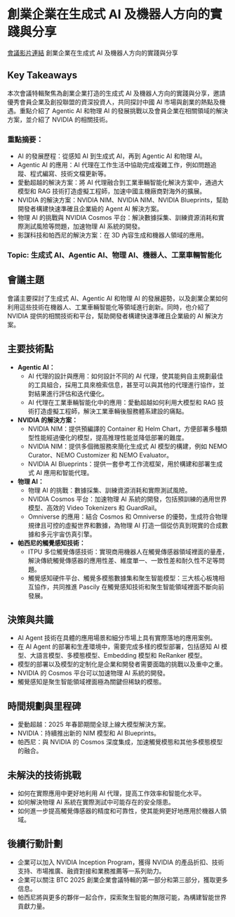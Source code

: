 # 創業企業在生成式 AI 及機器人方向的實踐與分享
[會議影片連結](https://www.nvidia.com/gtc/session-catalog/?search=%E5%88%9B%E4%B8%9A%E4%BC%81%E4%B8%9A%E5%9C%A8%E7%94%9F%E6%88%90%E5%BC%8F%20AI%20%E5%8F%8A%E6%9C%BA%E5%99%A8%E4%BA%BA%E6%96%B9%E5%90%91%E7%9A%84%E5%AE%9E%E8%B7%B5%E4%B8%8E%E5%88%86%E4%BA%AB&tab.catalogallsessionstab=16566177511100015Kus#/session/1733714082992001WyT3)
創業企業在生成式 AI 及機器人方向的實踐與分享

## Key Takeaways
本次會議特輯聚焦為創業企業打造的生成式 AI 及機器人方向的實踐與分享，邀請優秀會員企業及創投聯盟的資深投資人，共同探討中國 AI 市場與創業的熱點及機遇。重點介紹了 Agentic AI 和物理 AI 的發展挑戰以及會員企業在相關領域的解決方案，並介紹了 NVIDIA 的相關技術。
### 重點摘要：
*   AI 的發展歷程：從感知 AI 到生成式 AI，再到 Agentic AI 和物理 AI。
*   Agentic AI 的應用：AI 代理在工作生活中協助完成複雜工作，例如問題追蹤、程式編寫、技術文檔更新等。
*   愛動超越的解決方案：將 AI 代理融合到工業車輛智能化解決方案中，通過大模型和 RAG 技術打造虛擬工程師，加速中國主機廠商對海外的擴展。
*   NVIDIA 的解決方案：NVIDIA NIM、NVIDIA NIM、NVIDIA Blueprints，幫助開發者構建快速準確且企業級的 Agent AI 解決方案。
*   物理 AI 的挑戰與 NVIDIA Cosmos 平台：解決數據採集、訓練資源消耗和實際測試風險等問題，加速物理 AI 系統的開發。
*   影謀科技和帕西尼的解決方案：在 3D 內容生成和機器人領域的應用。
### Topic: 生成式 AI、Agentic AI、物理 AI、機器人、工業車輛智能化

## 會議主題
會議主要探討了生成式 AI、Agentic AI 和物理 AI 的發展趨勢，以及創業企業如何利用這些技術在機器人、工業車輛智能化等領域進行創新。同時，也介紹了 NVIDIA 提供的相關技術和平台，幫助開發者構建快速準確且企業級的 AI 解決方案。

## 主要技術點
*   **Agentic AI：**
    *   AI 代理的設計與應用：如何設計不同的 AI 代理，使其能夠自主規劃最佳的工具組合，採用工具來檢索信息，甚至可以與其他的代理進行協作，並對結果進行評估和迭代優化。
    *   AI 代理在工業車輛智能化中的應用：愛動超越如何利用大模型和 RAG 技術打造虛擬工程師，解決工業車輛後服務體系建設的痛點。
*   **NVIDIA 的解決方案：**
    *   NVIDIA NIM：提供預編譯的 Container 和 Helm Chart，方便部署多種類型性能經過優化的模型，提高推理性能並降低部署的難度。
    *   NVIDIA NIM：提供多個微服務來簡化生成式 AI 模型的構建，例如 NEMO Curator、NEMO Customizer 和 NEMO Evaluator。
    *   NVIDIA AI Blueprints：提供一套參考工作流框架，用於構建和部署生成式 AI 應用和智能代理。
*   **物理 AI：**
    *   物理 AI 的挑戰：數據採集、訓練資源消耗和實際測試風險。
    *   NVIDIA Cosmos 平台：加速物理 AI 系統的開發，包括預訓練的通用世界模型、高效的 Video Tokenizers 和 GuardRail。
    *   Omniverse 的應用：結合 Cosmos 和 Omniverse 的優勢，生成符合物理規律且可控的虛擬世界和數據，為物理 AI 打造一個從仿真到現實的合成數據和多元宇宙仿真引擎。
*   **帕西尼的觸覺感知技術：**
    *   ITPU 多位觸覺傳感技術：實現商用機器人在觸覺傳感器領域裡面的量產，解決傳統觸覺傳感器的應用性差、維度單一、一致性差和耐久性不足等問題。
    *   觸覺感知硬件平台、觸覺多模態數據集和聚生智能模型：三大核心板塊相互協作，共同推進 Pascily 在觸覺感知技術和聚生智能領域裡面不斷向前發展。

## 決策與共識
*   AI Agent 技術在具體的應用場景和細分市場上具有實際落地的應用案例。
*   在 AI Agent 的部署和生產環境中，需要完成多樣的模型部署，包括感知 AI 模型、大語言模型、多模態模型、Embedding 模型和 ReRanker 模型。
*   模型的部署以及模型的定制化是企業和開發者需要面臨的挑戰以及重中之重。
*   NVIDIA 的 Cosmos 平台可以加速物理 AI 系統的開發。
*   觸覺感知是聚生智能領域裡面極為關鍵但稀缺的模態。

## 時間規劃與里程碑
*   愛動超越：2025 年春節期間全球上線大模型解決方案。
*   NVIDIA：持續推出新的 NIM 模型和 AI Blueprints。
*   帕西尼：與 NVIDIA 的 Cosmos 深度集成，加速觸覺模態和其他多模態模型的融合。

## 未解決的技術挑戰
*   如何在實際應用中更好地利用 AI 代理，提高工作效率和智能化水平。
*   如何解決物理 AI 系統在實際測試中可能存在的安全隱患。
*   如何進一步提高觸覺傳感器的精度和可靠性，使其能夠更好地應用於機器人領域。

## 後續行動計劃
*   企業可以加入 NVIDIA Inception Program，獲得 NVIDIA 的產品折扣、技術支持、市場推廣、融資對接和業務推薦等一系列助力。
*   企業可以關注 BTC 2025 創業企業會議特輯的第一部分和第三部分，獲取更多信息。
*   帕西尼將與更多的夥伴一起合作，探索聚生智能的無限可能，為構建智能世界貢獻力量。
